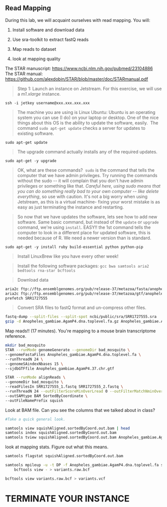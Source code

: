 ## Read Mapping


During this lab, we will acquaint ourselves with read mapping. You will:

1. Install software and download data

2. Use sra-toolkit to extract fastQ reads

3. Map reads to dataset

4. look at mapping quality


The STAR manuscript: https://www.ncbi.nlm.nih.gov/pubmed/23104886
The STAR manual: https://github.com/alexdobin/STAR/blob/master/doc/STARmanual.pdf



> Step 1: Launch an instance on Jetstream. For this exercise, we will use a _m1.xlarge_ instance.

```
ssh -i jetkey username@xxx.xxx.xxx.xxx
```

> The machine you are using is Linux Ubuntu: Ubuntu is an operating system you can use (I do) on your laptop or desktop. One of the nice things about this OS is the ability to update the software, easily.  The command `sudo apt-get update` checks a server for updates to existing software.


```
sudo apt-get update
```

> The upgrade command actually installs any of the required updates.

```
sudo apt-get -y upgrade
```

> OK, what are these commands?  `sudo` is the command that tells the computer that we have admin privileges. Try running the commands without the sudo -- it will complain that you don't have admin privileges or something like that. *Careful here, using sudo means that you can do something really bad to your own computer -- like delete everything*, so use with caution. It's not a big worry when using Jetstream, as this is a virtual machine- fixing your worst mistake is as easy as just terminating the instance and restarting.


> So now that we have updates the software, lets see how to add new software. Same basic command, but instead of the `update` or `upgrade` command, we're using `install`. EASY!!
> the 1st command tells the computer to look in a different place for updated software, this is needed because of R. We need a newer version than is standard.


```
sudo apt-get -y install ruby build-essential python python-pip
```


> Install LinuxBrew like you have every other week!


> Install the following software packages: `gcc bwa samtools aria2 bedtools rna-star bcftools`


>Download data

```bash
aria2c ftp://ftp.ensemblgenomes.org/pub/release-37/metazoa/fasta/anopheles_gambiae/dna/Anopheles_gambiae.AgamP4.dna.toplevel.fa.gz
aria2c ftp://ftp.ensemblgenomes.org/pub/release-37/metazoa/gtf/anopheles_gambiae/Anopheles_gambiae.AgamP4.37.chr.gtf.gz
prefetch SRR1727555
```

>Convert SRA files to fastQ format and un-compress other files.

```bash
fastq-dump --split-files --split-spot ncbi/public/sra/SRR1727555.sra
gzip -d Anopheles_gambiae.AgamP4.dna.toplevel.fa.gz Anopheles_gambiae.AgamP4.37.chr.gtf.gz
```

Map reads!! (17 minutes). You're mapping to a mouse brain transcriptome reference.

```bash
mkdir bad_mosquito
STAR --runMode genomeGenerate --genomeDir bad_mosquito \
--genomeFastaFiles Anopheles_gambiae.AgamP4.dna.toplevel.fa \
--runThreadN 24 \
--genomeSAindexNbases 15 \
--sjdbGTFfile Anopheles_gambiae.AgamP4.37.chr.gtf

STAR --runMode alignReads \
--genomeDir bad_mosquito \
--readFilesIn SRR1727555_1.fastq SRR1727555_2.fastq \
--runThreadN 24 --outFilterScoreMinOverLread 0 --outFilterMatchNminOverLread 0 --outFilterMatchNmin 0 --outFilterMismatchNmax 2 \
--outSAMtype BAM SortedByCoordinate \
--outFileNamePrefix squish
```

Look at BAM file. Can you see the columns that we talked about in class?


```bash
#Take a quick general look.

samtools view squishAligned.sortedByCoord.out.bam | head
samtools index squishAligned.sortedByCoord.out.bam
samtools tview squishAligned.sortedByCoord.out.bam Anopheles_gambiae.AgamP4.dna.toplevel.fa
```


look at mapping stats. Figure out what this means.

```bash
samtools flagstat squishAligned.sortedByCoord.out.bam
```

```bash
samtools mpileup -u -t DP -f Anopheles_gambiae.AgamP4.dna.toplevel.fa squishAligned.sortedByCoord.out.bam | \
    bcftools view - > variants.raw.bcf

bcftools view variants.raw.bcf > variants.vcf
```

# TERMINATE YOUR INSTANCE
